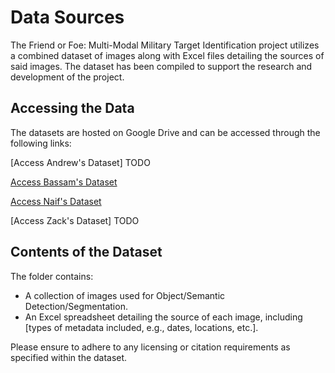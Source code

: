 # Data Sources

The Friend or Foe: Multi-Modal Military Target Identification project utilizes a combined dataset of images along with Excel files detailing the sources of said images. The dataset has been compiled to support the research and development of the project.

## Accessing the Data

The datasets are hosted on Google Drive and can be accessed through the following links:

[Access Andrew's Dataset] TODO

[Access Bassam's Dataset](https://drive.google.com/drive/folders/1m1_gAHyORRBPPhwX3bzDZ_XGHwGguQvl?usp=sharing)

[Access Naif's Dataset](https://drive.google.com/drive/folders/1NnWoSyfbCSW_mvzjSiorXEkIngyX8ooO?usp=sharing)

[Access Zack's Dataset] TODO

## Contents of the Dataset

The folder contains:
- A collection of images used for Object/Semantic Detection/Segmentation.
- An Excel spreadsheet detailing the source of each image, including [types of metadata included, e.g., dates, locations, etc.].

Please ensure to adhere to any licensing or citation requirements as specified within the dataset.
